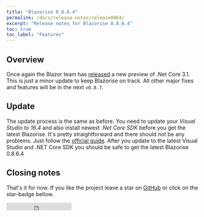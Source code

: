 ```yaml
---
title: "Blazorise 0.8.6.4"
permalink: /docs/release-notes/release0864/
excerpt: "Release notes for Blazorise 0.8.6.4"
toc: true
toc_label: "Features"
---
```


## Overview

Once again the Blazor team has [released](https://devblogs.microsoft.com/aspnet/asp-net-core-updates-in-net-core-3-1-preview-3/) a new preview of .Net Core 3.1. This is just a minor update to keep Blazorise on track. All other major fixes and features will be in the next `v0.8.7`.

## Update

The update process is the same as before. You need to update your _Visual Studio to 16.4_ and also install newest _.Net Core SDK_ before you get the latest Blazorise. It's pretty straightforward and there should not be any problems. Just follow the [official guide](https://devblogs.microsoft.com/aspnet/asp-net-core-updates-in-net-core-3-1-preview-3/). After you update to the latest Visual Studio and .NET Core SDK you should be safe to get the latest Blazorise 0.8.6.4

## Closing notes

That's it for now. If you like the project leave a star on [GitHub](https://github.com/Megabit/Blazorise) or click on the star-badge bellow.

<iframe src="https://ghbtns.com/github-btn.html?user=Megabit&repo=Blazorise&type=star&count=true" frameborder="0" scrolling="0" width="170px" height="20px"></iframe>